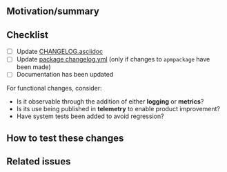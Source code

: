 <!-- Thanks for sending a pull request!

If this is your first contribution, please review and sign our contributor agreement -
https://www.elastic.co/contributor-agreement.

Guidelines:
 - Prefer small PRs, and split changes into multiple logical commits where they must
   be delivered in a single PR.
 - If the PR is incomplete and not yet ready for review, open it as a Draft.
 - Once the PR is marked ready for review it is expected to pass all tests and linting,
   and you should not force-push any changes.

See also https://github.com/elastic/apm-server/blob/main/CONTRIBUTING.md for more tips on contributing.
-->

## Motivation/summary

<!--
Describe your change in the title and description, and provide a motivation for the
change and rationale for the approach taken.
-->

## Checklist

<!--
Delete irrelevant items. The changelog should only be updated for user-facing changes.
Once the PR is ready for review there should be no unticked boxes.
-->

- [ ] Update [CHANGELOG.asciidoc](https://github.com/elastic/apm-server/blob/main/CHANGELOG.asciidoc)
- [ ] Update [package changelog.yml](https://github.com/elastic/apm-server/blob/main/apmpackage/apm/changelog.yml) (only if changes to `apmpackage` have been made)
- [ ] Documentation has been updated

For functional changes, consider:
- Is it observable through the addition of either **logging** or **metrics**?
- Is its use being published in **telemetry** to enable product improvement?
- Have system tests been added to avoid regression?

## How to test these changes

<!--
Explain how this PR can be tested by the reviewer: commands, dependencies, steps, etc.
If it is self-explanatory, delete this section.
-->

## Related issues

<!--
Reference the related issue(s), and make use of magic keywords where it makes sense
https://help.github.com/articles/closing-issues-using-keywords/.
-->
